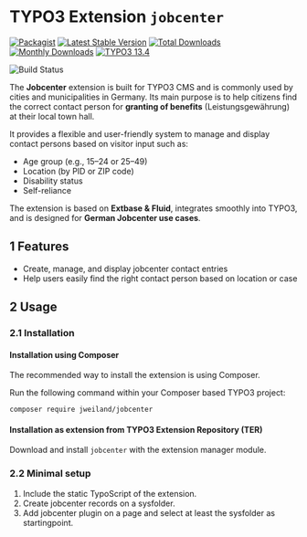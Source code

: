 # TYPO3 Extension `jobcenter`

[![Packagist][packagist-logo-stable]][extension-packagist-url]
[![Latest Stable Version][extension-build-shield]][extension-ter-url]
[![Total Downloads][extension-downloads-badge]][extension-packagist-url]
[![Monthly Downloads][extension-monthly-downloads]][extension-packagist-url]
[![TYPO3 13.4][TYPO3-shield]][TYPO3-13-url]

![Build Status](https://github.com/jweiland-net/jobcenter/workflows/CI/badge.svg)

The **Jobcenter** extension is built for TYPO3 CMS and is commonly used by
cities and municipalities in Germany.
Its main purpose is to help citizens find the correct contact person for
**granting of benefits** (Leistungsgewährung) at their local town hall.

It provides a flexible and user-friendly system to manage and display contact
persons based on visitor input such as:

- Age group (e.g., 15–24 or 25–49)
- Location (by PID or ZIP code)
- Disability status
- Self-reliance

The extension is based on **Extbase & Fluid**, integrates smoothly into TYPO3,
and is designed for **German Jobcenter use cases**.

## 1 Features

- Create, manage, and display jobcenter contact entries
- Help users easily find the right contact person based on location or case

## 2 Usage

### 2.1 Installation

#### Installation using Composer

The recommended way to install the extension is using Composer.

Run the following command within your Composer based TYPO3 project:

```
composer require jweiland/jobcenter
```

#### Installation as extension from TYPO3 Extension Repository (TER)

Download and install `jobcenter` with the extension manager module.

### 2.2 Minimal setup

1) Include the static TypoScript of the extension.
2) Create jobcenter records on a sysfolder.
3) Add jobcenter plugin on a page and select at least the sysfolder as startingpoint.



<!-- MARKDOWN LINKS & IMAGES -->

[extension-build-shield]: https://poser.pugx.org/jweiland/jobcenter/v/stable.svg?style=for-the-badge

[extension-downloads-badge]: https://poser.pugx.org/jweiland/jobcenter/d/total.svg?style=for-the-badge

[extension-monthly-downloads]: https://poser.pugx.org/jweiland/jobcenter/d/monthly?style=for-the-badge

[extension-ter-url]: https://extensions.typo3.org/extension/jobcenter/

[extension-packagist-url]: https://packagist.org/packages/jweiland/jobcenter/

[packagist-logo-stable]: https://img.shields.io/badge/--grey.svg?style=for-the-badge&logo=packagist&logoColor=white

[TYPO3-13-url]: https://get.typo3.org/version/13

[TYPO3-shield]: https://img.shields.io/badge/TYPO3-13.4-green.svg?style=for-the-badge&logo=typo3
